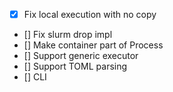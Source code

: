 - [X] Fix local execution with no copy
- [] Fix slurm drop impl
- [] Make container part of Process
- [] Support generic executor
- [] Support TOML parsing
- [] CLI
